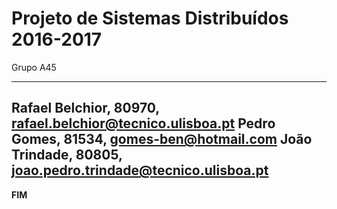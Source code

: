 # Projeto de Sistemas Distribuídos 2016-2017 #

Grupo A45

-------------------------------------------------------------------------------
Rafael Belchior, 80970, rafael.belchior@tecnico.ulisboa.pt
Pedro Gomes, 81534, gomes-ben@hotmail.com
João Trindade, 80805, joao.pedro.trindade@tecnico.ulisboa.pt
-------------------------------------------------------------------------------
**FIM**
